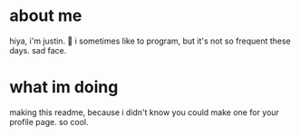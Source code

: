 # about me
hiya, i'm justin. 👋 i sometimes like to program, but it's not so frequent these days. sad face.

# what im doing
making this readme, because i didn't know you could make one for your profile page. so cool.

<!--
**JustIntroverted/justintroverted** is a ✨ _special_ ✨ repository because its `README.md` (this file) appears on your GitHub profile.

Here are some ideas to get you started:

- 🔭 I’m currently working on ...
- 🌱 I’m currently learning ...
- 👯 I’m looking to collaborate on ...
- 🤔 I’m looking for help with ...
- 💬 Ask me about ...
- 📫 How to reach me: ...
- 😄 Pronouns: ...
- ⚡ Fun fact: ...
-->
